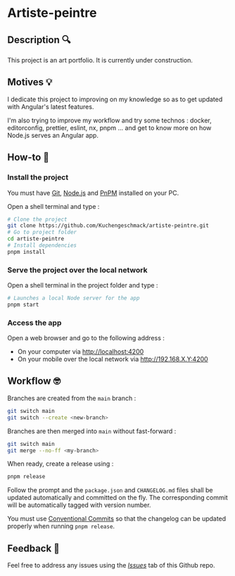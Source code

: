 # Artiste-peintre

## Description 🔍

This project is an art portfolio. It is currently under construction.

## Motives 💡

I dedicate this project to improving on my knowledge so as to get updated with Angular's latest features.

I'm also trying to improve my workflow and try some technos : docker, editorconfig, prettier, eslint, nx, pnpm ... and get to know more on how Node.js serves an Angular app.

## How-to 🤔

### Install the project

You must have [Git](https://git-scm.com/), [Node.js](https://nodejs.org/en) and [PnPM](https://pnpm.io/) installed on your PC.

Open a shell terminal and type :

```sh
# Clone the project
git clone https://github.com/Kuchengeschmack/artiste-peintre.git
# Go to project folder
cd artiste-peintre
# Install dependencies
pnpm install
```

### Serve the project over the local network

Open a shell terminal in the project folder and type :

```sh
# Launches a local Node server for the app
pnpm start
```

### Access the app

Open a web browser and go to the following address :

- On your computer via <http://localhost:4200>
- On your mobile over the local network via <http://192.168.X.Y:4200>

## Workflow 🤓

Branches are created from the `main` branch :

```sh
git switch main
git switch --create <new-branch>
```

Branches are then merged into `main` without fast-forward :

```sh
git switch main
git merge --no-ff <my-branch>
```

When ready, create a release using :

```sh
pnpm release
```

Follow the prompt and the `package.json` and `CHANGELOG.md` files shall be updated automatically and committed on the fly. The corresponding commit will be automatically tagged with version number.

You must use [Conventional Commits](https://www.conventionalcommits.org/en/v1.0.0/) so that the changelog can be updated properly when running `pnpm release`.

## Feedback 🔂

Feel free to address any issues using the [_Issues_](https://github.com/Kuchengeschmack/artiste-peintre/issues) tab of this Github repo.
